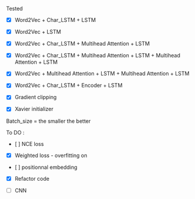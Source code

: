 Tested 

- [X] Word2Vec + Char_LSTM + LSTM
- [X] Word2Vec  + LSTM
- [X] Word2Vec + Char_LSTM + Multihead Attention + LSTM
- [X] Word2Vec + Char_LSTM + Multihead Attention + LSTM + Multihead Attention + LSTM
- [X] Word2Vec +  Multihead Attention + LSTM + Multihead Attention + LSTM
- [X] Word2Vec + Char_LSTM + Encoder + LSTM


- [X] Gradient clipping
- [X] Xavier initializer


Batch_size = the smaller the better



To DO : 
- [ ] NCE loss
- [X] Weighted loss - overfitting on 
- [ ] positionnal embedding
- [X] Refactor code
- [ ] CNN



